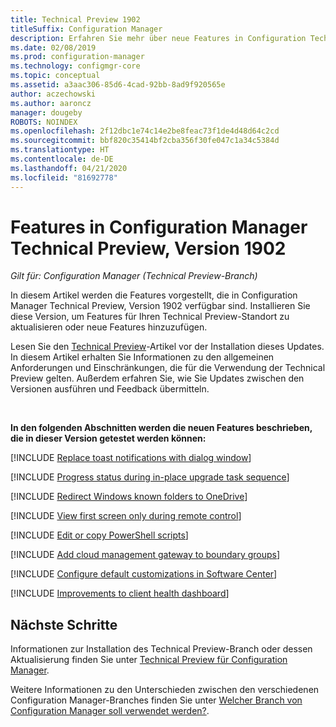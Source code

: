 ```yaml
---
title: Technical Preview 1902
titleSuffix: Configuration Manager
description: Erfahren Sie mehr über neue Features in Configuration Technical Preview, Version 1902.
ms.date: 02/08/2019
ms.prod: configuration-manager
ms.technology: configmgr-core
ms.topic: conceptual
ms.assetid: a3aac306-85d6-4cad-92bb-8ad9f920565e
author: aczechowski
ms.author: aaroncz
manager: dougeby
ROBOTS: NOINDEX
ms.openlocfilehash: 2f12dbc1e74c14e2be8feac73f1de4d48d64c2cd
ms.sourcegitcommit: bbf820c35414bf2cba356f30fe047c1a34c5384d
ms.translationtype: HT
ms.contentlocale: de-DE
ms.lasthandoff: 04/21/2020
ms.locfileid: "81692778"
---
```

# <a name="features-in-configuration-manager-technical-preview-version-1902"></a>Features in Configuration Manager Technical Preview, Version 1902

*Gilt für: Configuration Manager (Technical Preview-Branch)*

In diesem Artikel werden die Features vorgestellt, die in Configuration Manager Technical Preview, Version 1902 verfügbar sind. Installieren Sie diese Version, um Features für Ihren Technical Preview-Standort zu aktualisieren oder neue Features hinzuzufügen. 

Lesen Sie den [Technical Preview](../technical-preview.md)-Artikel vor der Installation dieses Updates. In diesem Artikel erhalten Sie Informationen zu den allgemeinen Anforderungen und Einschränkungen, die für die Verwendung der Technical Preview gelten. Außerdem erfahren Sie, wie Sie Updates zwischen den Versionen ausführen und Feedback übermitteln.     


<!--  Known Issues Template
## Known issues 

[!INCLUDE [known issue title](includes/known-issue-bugid.md)]

-->



<br>

**In den folgenden Abschnitten werden die neuen Features beschrieben, die in dieser Version getestet werden können:**  

[!INCLUDE [Replace toast notifications with dialog window](includes/1902/3555947.md)]

[!INCLUDE [Progress status during in-place upgrade task sequence](includes/1902/3747129.md)]

[!INCLUDE [Redirect Windows known folders to OneDrive](includes/1902/3556021.md)]

[!INCLUDE [View first screen only during remote control](includes/1902/3231732.md)]

[!INCLUDE [Edit or copy PowerShell scripts](includes/1902/3705507.md)]

[!INCLUDE [Add cloud management gateway to boundary groups](includes/1902/3640932.md)]

[!INCLUDE [Configure default customizations in Software Center](includes/1902/3612112.md)]

[!INCLUDE [Improvements to client health dashboard](includes/1902/3599209.md)]



## <a name="next-steps"></a>Nächste Schritte

Informationen zur Installation des Technical Preview-Branch oder dessen Aktualisierung finden Sie unter [Technical Preview für Configuration Manager](../technical-preview.md).    

Weitere Informationen zu den Unterschieden zwischen den verschiedenen Configuration Manager-Branches finden Sie unter [Welcher Branch von Configuration Manager soll verwendet werden?](../../understand/which-branch-should-i-use.md).
